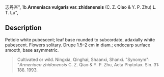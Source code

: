 志丹杏",
1b.**Armeniaca vulgaris var. zhidanensis** (C. Z. Qiao & Y. P. Zhu) L. T. Lu",

## Description
Petiole white pubescent; leaf base rounded to subcordate, adaxially white pubescent. Flowers solitary. Drupe 1.5–2 cm in diam.; endocarp surface smooth, base asymmetric.

> Cultivated or wild.  Ningxia, Qinghai, Shaanxi, Shanxi.
  "Synonym": "*Armeniaca zhidanensis* C. Z. Qiao &amp; Y. P. Zhu, Acta Phytotax. Sin. 31: 188. 1993.
